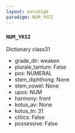 ```yaml
---
layout: paradigm
paradigm: NUM_YKSI
---
```

### ` NUM_YKSI `

Dictionary class31
* grade_dir: weaken
* plurale_tantum: False
* pos: NUMERAL
* stem_diphthong: None
* stem_vowel: None
* upos: NUM
* harmony: front
* kotus_av: None
* kotus_tn: 31
* clitics: False
* possessive: False
